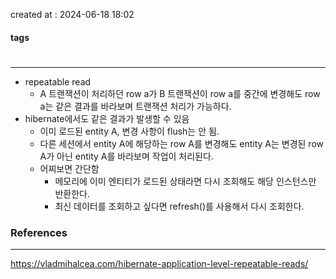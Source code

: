 created at : 2024-06-18 18:02

#### tags

#

--- 

- repeatable read
	- A 트랜잭션이 처리하던 row a가 B 트랜잭션이 row a를 중간에 변경해도 row a는 같은 결과를 바라보며 트랜잭션 처리가 가능하다.
- hibernate에서도 같은 결과가 발생할 수 있음
	- 이미 로드된 entity A, 변경 사항이 flush는 안 됨.
	- 다른 세션에서 entity A에 해당하는 row A를 변경해도 entity A는 변경된 row A가 아닌 entity A를 바라보며 작업이 처리된다.
	- 어찌보면 간단함
		- 메모리에 이미 엔티티가 로드된 상태라면 다시 조회해도 해당 인스턴스만 반환한다.
		- 최신 데이터를 조회하고 싶다면 refresh()를 사용해서 다시 조회한다.

### References
---
[]()
https://vladmihalcea.com/hibernate-application-level-repeatable-reads/